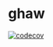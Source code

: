 # ghaw

[![codecov](https://codecov.io/gh/nemotoy/ghaw/branch/master/graph/badge.svg)](https://codecov.io/gh/nemotoy/ghaw)
